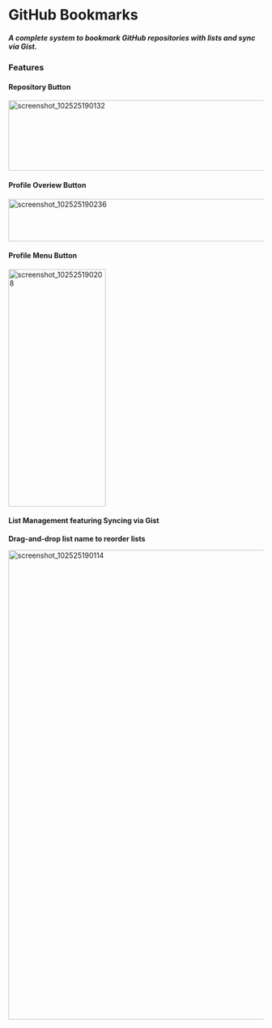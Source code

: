 # GitHub Bookmarks #

##### A complete system to bookmark GitHub repositories with lists and sync via Gist. #####

### Features ###

#### Repository Button ####
<img width="1398" height="139" alt="screenshot_102525190132" src="https://github.com/user-attachments/assets/16a9824b-2893-4829-bcdd-277f1757c9ba" />

#### Profile Overiew Button ####
<img width="1398" height="84" alt="screenshot_102525190236" src="https://github.com/user-attachments/assets/8e067bed-53a5-481a-8b14-621fcf5ac41e" />

#### Profile Menu Button ####
<img width="192" height="469" alt="screenshot_102525190208" src="https://github.com/user-attachments/assets/f8a55aab-35d7-4b64-9350-2ec1ca426381" />

#### List Management featuring Syncing via Gist ####
**Drag-and-drop list name to reorder lists**

<img width="1398" height="928" alt="screenshot_102525190114" src="https://github.com/user-attachments/assets/caa47594-9e04-43ac-a782-027926834330" />

